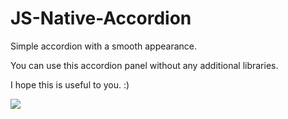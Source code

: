 # JS-Native-Accordion
<p>Simple accordion with a smooth appearance.</p>
<p>You can use this accordion panel without any additional libraries.</p>
<p>I hope this is useful to you. :)</p>

<img src="https://thumb.cloud.mail.ru/weblink/thumb/xw1/23cu/5b4aS1rur/accordion.jpg?x-email=sibir_91%40list.ru">
